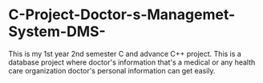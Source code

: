 # C-Project-Doctor-s-Managemet-System-DMS-
This is my 1st year 2nd semester C and advance C++ project. This is a database project where doctor's information that's a medical or any health care organization doctor's personal information can get easily.      
